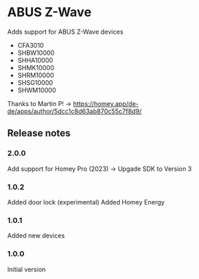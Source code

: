 # ABUS Z-Wave

Adds support for ABUS Z-Wave devices
- CFA3010
- SHBW10000
- SHHA10000
- SHMK10000
- SHRM10000
- SHSG10000
- SHWM10000

Thanks to Martin P! -> https://homey.app/de-de/apps/author/5dcc1c8d63ab870c55c7f8d9/

## Release notes
### 2.0.0
Add support for Homey Pro (2023) -> Upgade SDK to Version 3
### 1.0.2 
Added door lock (experimental) Added Homey Energy
### 1.0.1
Added new devices
### 1.0.0
Initial version